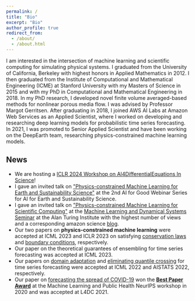 ```yaml
---
permalink: /
title: "Bio"
excerpt: "Bio"
author_profile: true
redirect_from: 
  - /about/
  - /about.html
---
```


I am interested in the intersection of machine learning and scientific computing for simulating physical systems. I graduated from the University of California, Berkeley with highest honors in Applied Mathematics in 2012. I then graduated from the Institute of Computational and Mathematical Engineering (ICME) at Stanford University with my Masters of Science in 2015 and with my PhD in Computational and Mathematical Engineering in 2018. In my PhD research, I developed novel finite volume averaged-based methods for nonlinear porous media flow. I was advised by Professor Margot Gerritsen. After graduating in 2018, I joined AWS AI Labs at Amazon Web Services as an Applied Scientist, where I worked on developing and researching deep learning models for probabilistic time series forecasting. In 2021, I was promoted to Senior Applied Scientist and have been working on the DeepEarth team, researching physics-constrained machine learning models.


## News
- We are hosting a [ICLR 2024 Workshop on AI4DifferentialEquations In Science](https://ai4diffeqtnsinsci.github.io/)!
- I gave an invited talk on ["Physics-constrained Machine Learning for Earth and Sustainability Science"](https://aiforgood.itu.int/event/physics-constrained-machine-learning-for-scientific-computing/) at the 2nd AI for Good Webinar Series for AI for Earth and Sustainability Science.
- I gave an invited talk on ["Physics-constrained Machine Learning for Scientific Computing"](https://www.youtube.com/watch?v=ag5qEEYTNFg) at the [Machine Learning and Dynamical Systems Seminar](https://www.turing.ac.uk/research/interest-groups/machine-learning-and-dynamical-systems) at the Alan Turing Institute with the highest number of views and a corresponding amazon science [blog](https://www.amazon.science/blog/physics-constrained-machine-learning-for-scientific-computing).
- Our two papers on **physics-constrained machine learning** were accepted at ICML 2023 and ICLR 2023 on satisfying [conservation laws](https://www.amazon.science/publications/learning-physical-models-that-can-respect-conservation-laws) and [boundary conditions](https://www.amazon.science/publications/guiding-continuous-operator-learning-through-physics-based-boundary-constraints), respectively.
- Our paper on the theoretical guarantees of ensembling for time series forecasting was accepted at ICML 2023.
- Our papers on [domain adaptation](https://proceedings.mlr.press/v162/jin22d/jin22d.pdf) and [eliminating quantile crossing](https://proceedings.mlr.press/v151/park22a/park22a.pdf) for time series forecasting were accepted at ICML 2022 and AISTATS 2022, respectively.
- Our paper on [forecasting the spread of COVID-19](http://proceedings.mlr.press/v144/wang21a/wang21a.pdf) won the [**Best Paper Award**](https://www.amazon.science/blog/paper-on-forecasting-spread-of-covid-19-wins-best-paper-award) at the Machine Learning and Public Health NeurIPS workshop in 2020 and was accepted at L4DC 2021.
